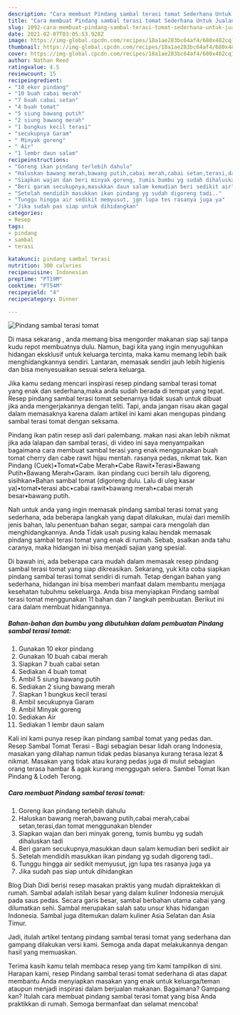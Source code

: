 ```yaml
---
description: "Cara membuat Pindang sambal terasi tomat Sederhana Untuk Jualan"
title: "Cara membuat Pindang sambal terasi tomat Sederhana Untuk Jualan"
slug: 1092-cara-membuat-pindang-sambal-terasi-tomat-sederhana-untuk-jualan
date: 2021-02-07T03:05:53.928Z
image: https://img-global.cpcdn.com/recipes/18a1ae283bc64af4/680x482cq70/pindang-sambal-terasi-tomat-foto-resep-utama.jpg
thumbnail: https://img-global.cpcdn.com/recipes/18a1ae283bc64af4/680x482cq70/pindang-sambal-terasi-tomat-foto-resep-utama.jpg
cover: https://img-global.cpcdn.com/recipes/18a1ae283bc64af4/680x482cq70/pindang-sambal-terasi-tomat-foto-resep-utama.jpg
author: Nathan Reed
ratingvalue: 4.5
reviewcount: 15
recipeingredient:
- "10 ekor pindang"
- "10 buah cabai merah"
- "7 buah cabai setan"
- "4 buah tomat"
- "5 siung bawang putih"
- "2 siung bawang merah"
- "1 bungkus kecil terasi"
- "secukupnya Garam"
- " Minyak goreng"
- " Air"
- "1 lembr daun salam"
recipeinstructions:
- "Goreng ikan pindang terlebih dahulu"
- "Haluskan bawang merah,bawang putih,cabai merah,cabai setan,terasi,dan tomat menggunakan blender"
- "Siapkan wajan dan beri minyak goreng, tumis bumbu yg sudah dihaluskan tadi"
- "Beri garam secukupnya,masukkan daun salam kemudian beri sedikit air"
- "Setelah mendidih masukkan ikan pindang yg sudah digoreng tadi.."
- "Tunggu hingga air sedikit memyusut, jgn lupa tes rasanya juga ya"
- "Jika sudah pas siap untuk dihidangkan"
categories:
- Resep
tags:
- pindang
- sambal
- terasi

katakunci: pindang sambal terasi 
nutrition: 300 calories
recipecuisine: Indonesian
preptime: "PT19M"
cooktime: "PT54M"
recipeyield: "4"
recipecategory: Dinner

---
```



![Pindang sambal terasi tomat](https://img-global.cpcdn.com/recipes/18a1ae283bc64af4/680x482cq70/pindang-sambal-terasi-tomat-foto-resep-utama.jpg)

Di masa  sekarang , anda memang bisa mengorder makanan siap saji tanpa kudu repot membuatnya dulu. Namun, bagi kita yang ingin menyuguhkan hidangan eksklusif untuk keluarga tercinta, maka kamu memang lebih baik menghidangkannya sendiri. Lantaran, memasak sendiri jauh lebih higienis dan bisa menyesuaikan sesuai selera keluarga.

Jika kamu sedang mencari inspirasi resep pindang sambal terasi tomat yang enak dan sederhana,maka anda sudah berada di tempat yang tepat. Resep pindang sambal terasi tomat  sebenarnya tidak susah untuk dibuat jika anda mengerjakannya dengan teliti. Tapi, anda jangan risau akan gagal dalam memasaknya 
karena dalam artikel ini kami akan mengupas pindang sambal terasi tomat dengan seksama.  

Pindang ikan patin resep asli dari palembang. makan nasi akan lebih nikmat jika ada lalapan dan sambal terasi, di video ini saya menyampaikan bagaimana cara membuat sambal terasi yang enak menggunakan buah tomat cherry dan cabe rawit hijau mentah. rasanya pedas, nikmat tak. Ikan Pindang (Cuek)•Tomat•Cabe Merah•Cabe Rawit•Terasi•Bawang Putih•Bawang Merah•Garam. ikan pindang cuci bersih lalu digoreng, sisihkan•Bahan sambal tomat (digoreng dulu. Lalu di uleg kasar ya)•tomat•terasi abc•cabai rawit•bawang merah•cabai merah besar•bawang putih.

Nah untuk anda yang ingin memasak pindang sambal terasi tomat yang sederhana, ada beberapa langkah yang dapat dilakukan, mulai dari memilih jenis bahan, lalu penentuan bahan segar, sampai cara mengolah dan menghidangkannya. Anda Tidak usah pusing kalau hendak memasak pindang sambal terasi tomat yang enak di rumah. Sebab, asalkan anda  tahu caranya, maka hidangan ini bisa menjadi sajian yang spesial.

Di bawah ini, ada beberapa cara mudah dalam memasak resep pindang sambal terasi tomat yang siap dikreasikan. Sekarang, yuk kita coba siapkan pindang sambal terasi tomat sendiri di rumah. Tetap dengan bahan yang sederhana, hidangan ini bisa memberi manfaat dalam membantu menjaga kesehatan tubuhmu sekeluarga. Anda bisa menyiapkan Pindang sambal terasi tomat menggunakan 11 bahan dan 7 langkah pembuatan. Berikut ini cara dalam membuat hidangannya.

<!--inarticleads1-->

##### Bahan-bahan dan bumbu yang dibutuhkan dalam pembuatan Pindang sambal terasi tomat:

1. Gunakan 10 ekor pindang
1. Gunakan 10 buah cabai merah
1. Siapkan 7 buah cabai setan
1. Sediakan 4 buah tomat
1. Ambil 5 siung bawang putih
1. Sediakan 2 siung bawang merah
1. Siapkan 1 bungkus kecil terasi
1. Ambil secukupnya Garam
1. Ambil  Minyak goreng
1. Sediakan  Air
1. Sediakan 1 lembr daun salam


Kali ini kami punya resep ikan pindang sambal tomat yang pedas dan. Resep Sambal Tomat Terasi - Bagi sebagian besar lidah orang Indonesia, masakan yang dilahap namun tidak pedas biasanya kurang terasa lezat &amp; nikmat. Masakan yang tidak atau kurang pedas juga di mulut sebagian orang terasa hambar &amp; agak kurang menggugah selera. Sambel Tomat Ikan Pindang &amp; Lodeh Terong. 

<!--inarticleads2-->

##### Cara membuat Pindang sambal terasi tomat:

1. Goreng ikan pindang terlebih dahulu
1. Haluskan bawang merah,bawang putih,cabai merah,cabai setan,terasi,dan tomat menggunakan blender
1. Siapkan wajan dan beri minyak goreng, tumis bumbu yg sudah dihaluskan tadi
1. Beri garam secukupnya,masukkan daun salam kemudian beri sedikit air
1. Setelah mendidih masukkan ikan pindang yg sudah digoreng tadi..
1. Tunggu hingga air sedikit memyusut, jgn lupa tes rasanya juga ya
1. Jika sudah pas siap untuk dihidangkan


Blog Diah Didi berisi resep masakan praktis yang mudah dipraktekkan di rumah. Sambal adalah istilah besar yang dalam kuliner Indonesia merujuk pada saus pedas. Secara garis besar, sambal berbahan utama cabai yang dilumatkan sehi. Sambal merupakan salah satu unsur khas hidangan Indonesia. Sambal juga ditemukan dalam kuliner Asia Selatan dan Asia Timur. 

Jadi, itulah artikel tentang  pindang sambal terasi tomat  yang sederhana dan gampang dilakukan versi kami. Semoga anda dapat melakukannya dengan hasil yang memuaskan. 

Terima kasih kamu telah membaca resep yang tim kami tampilkan di sini. Harapan kami, resep  Pindang sambal terasi tomat sederhana di atas dapat membantu Anda menyiapkan masakan yang enak untuk keluarga/teman ataupun menjadi inspirasi dalam berjualan makanan. Bagaimana? Gampang kan? Itulah cara membuat pindang sambal terasi tomat yang bisa Anda praktikkan di rumah. Semoga bermanfaat dan selamat mencoba!

